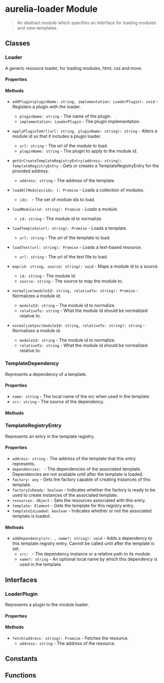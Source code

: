 # aurelia-loader Module

> An abstract module which specifies an interface for loading modules and view templates.

## Classes


### Loader

A generic resource loader, for loading modules, html, css and more.

#### Properties


#### Methods


* `addPlugin(pluginName: string, implementation: LoaderPlugin): void` - Registers a plugin with the loader.
  * `pluginName: string` - The name of the plugin.
  * `implementation: LoaderPlugin` - The plugin implementation.



* `applyPluginToUrl(url: string, pluginName: string): string` - Alters a module id so that it includes a plugin loader.
  * `url: string` - The url of the module to load.
  * `pluginName: string` - The plugin to apply to the module id.


* `getOrCreateTemplateRegistryEntry(address: string): TemplateRegistryEntry` - Gets or creates a TemplateRegistryEntry for the provided address.
  * `address: string` - The address of the template.


* `loadAllModules(ids: ): Promise` - Loads a collection of modules.
  * `ids: ` - The set of module ids to load.


* `loadModule(id: string): Promise` - Loads a module.
  * `id: string` - The module id to normalize.


* `loadTemplate(url: string): Promise` - Loads a template.
  * `url: string` - The url of the template to load.


* `loadText(url: string): Promise` - Loads a text-based resource.
  * `url: string` - The url of the text file to load.


* `map(id: string, source: string): void` - Maps a module id to a source.
  * `id: string` - The module id.
  * `source: string` - The source to map the module to.



* `normalize(moduleId: string, relativeTo: string): Promise` - Normalizes a module id.
  * `moduleId: string` - The module id to normalize.
  * `relativeTo: string` - What the module id should be normalized relative to.


* `normalizeSync(moduleId: string, relativeTo: string): string` - Normalizes a module id.
  * `moduleId: string` - The module id to normalize.
  * `relativeTo: string` - What the module id should be normalized relative to.



### TemplateDependency

Represents a dependency of a template.

#### Properties

* `name: string` - The local name of the src when used in the template.
* `src: string` - The source of the dependency.

#### Methods



### TemplateRegistryEntry

Represents an entry in the template registry.

#### Properties

* `address: string` - The address of the template that this entry represents.
* `dependencies: ` - The dependencies of the associated template. Dependencies are not available until after the template is loaded.
* `factory: any` - Gets the factory capable of creating instances of this template.
* `factoryIsReady: boolean` - Indicates whether the factory is ready to be used to create instances of the associated template.
* `resources: Object` - Sets the resources associated with this entry.
* `template: Element` - Gets the template for this registry entry.
* `templateIsLoaded: boolean` - Indicates whether or not the associated template is loaded .

#### Methods


* `addDependency(src: , name?: string): void` - Adds a dependency to this template registry entry. Cannot be called until after the template is set.
  * `src: ` - The dependency instance or a relative path to its module.
  * `name?: string` - An optional local name by which this dependency is used in the template.




## Interfaces


### LoaderPlugin

Represents a plugin to the module loader.

#### Properties


#### Methods


* `fetch(address: string): Promise` - Fetches the resource.
  * `address: string` - The address of the resource.



## Constants


## Functions

